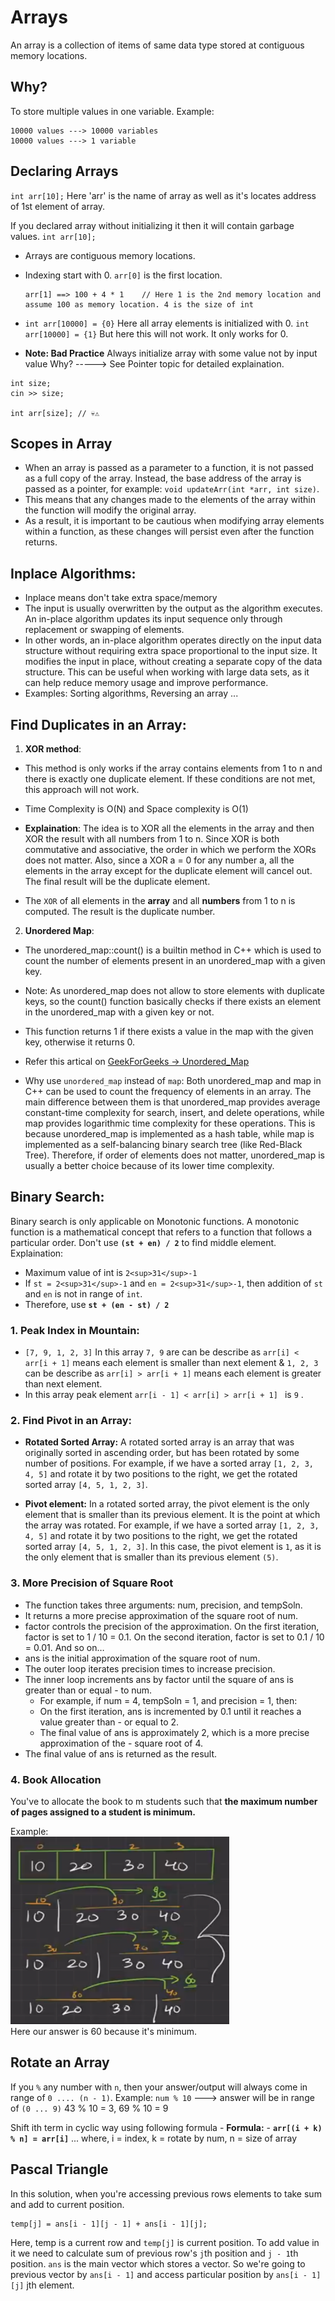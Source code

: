 # Arrays

An array is a collection of items of same data type stored at contiguous memory locations.

## Why?
To store multiple values in one variable.
Example: 
```
10000 values ---> 10000 variables
10000 values ---> 1 variable
```

## Declaring Arrays

`int arr[10];`
Here 'arr' is the name of array as well as it's locates address of 1st element of array.

If you declared array without initializing it then it will contain garbage values.
`int arr[10];`

- Arrays are contiguous memory locations.
- Indexing start with 0. `arr[0]` is the first location.
  ```
  arr[1] ==> 100 + 4 * 1    // Here 1 is the 2nd memory location and assume 100 as memory location. 4 is the size of int
  ```
- `int arr[10000] = {0}` Here all array elements is initialized with 0.
  `int arr[10000] = {1}` But here this will not work. It only works for 0.

- **Note: Bad Practice**
Always initialize array with some value not by input value
Why? -----> See Pointer topic for detailed explaination.
```
int size;
cin >> size;

int arr[size]; // 💀⚠️
```


## Scopes in Array
- When an array is passed as a parameter to a function, it is not passed as a full copy of the array. Instead, the base address of the array is passed as a pointer, for example: `void updateArr(int *arr, int size)`.
- This means that any changes made to the elements of the array within the function will modify the original array.
- As a result, it is important to be cautious when modifying array elements within a function, as these changes will persist even after the function returns.


## Inplace Algorithms:
- Inplace means don't take extra space/memory
- The input is usually overwritten by the output as the algorithm executes. An in-place algorithm updates its input sequence only through replacement or swapping of elements.
- In other words, an in-place algorithm operates directly on the input data structure without requiring extra space proportional to the input size. It modifies the input in place, without creating a separate copy of the data structure. This can be useful when working with large data sets, as it can help reduce memory usage and improve performance.
- Examples: Sorting algorithms, Reversing an array ...


## **Find Duplicates in an Array**:
1. **XOR method**: 
  - This method is only works if the array contains elements from 1 to n and there is exactly one duplicate element. If these conditions are not met, this approach will not work.
  - Time Complexity is O(N) and Space complexity is O(1)
  - **Explaination**:  The idea is to XOR all the elements in the array and then XOR the result with all numbers from 1 to n. Since XOR is both commutative and associative, the order in which we perform the XORs does not matter. Also, since a XOR a = 0 for any number a, all the elements in the array except for the duplicate element will cancel out. The final result will be the duplicate element.

  -  The `XOR` of all elements in the **array** and all **numbers** from 1 to n is computed. The result is the duplicate number.

2. **Unordered Map**:
  - The unordered_map::count() is a builtin method in C++ which is used to count the number of elements present in an unordered_map with a given key.
  - Note: As unordered_map does not allow to store elements with duplicate keys, so the count() function basically checks if there exists an element in the unordered_map with a given key or not.
  - This function returns 1 if there exists a value in the map with the given key, otherwise it returns 0.
  - Refer this artical on <a href="https://www.geeksforgeeks.org/unordered_map-count-in-c/">GeekForGeeks -> Unordered_Map</a>

  - Why use `unordered_map` instead of `map`:
   Both unordered_map and map in C++ can be used to count the frequency of elements in an array. The main difference between them is that unordered_map provides average constant-time complexity for search, insert, and delete operations, while map provides logarithmic time complexity for these operations. This is because unordered_map is implemented as a hash table, while map is implemented as a self-balancing binary search tree (like Red-Black Tree). Therefore, if order of elements does not matter, unordered_map is usually a better choice because of its lower time complexity.


## **Binary Search**:
Binary search is only applicable on Monotonic functions. A monotonic function is a mathematical concept that refers to a function that follows a particular order.
Don't use **`(st + en) / 2`** to find middle element.
Explaination:
  - Maximum value of int is `2<sup>31</sup>-1`
  - If `st = 2<sup>31</sup>-1` and `en = 2<sup>31</sup>-1`, then addition of `st` and `en` is not in range of `int`.
  - Therefore, use **`st + (en - st) / 2`**


### 1. **Peak Index in Mountain:** 
  - `[7, 9, 1, 2, 3]` In this array `7, 9` are can be describe as `arr[i] < arr[i + 1]` means each element is smaller than next element & `1, 2, 3` can be describe as `arr[i] > arr[i + 1]` means each element is greater than next element.
  - In this array peak element `arr[i - 1] < arr[i] > arr[i + 1] ` is `9` .


### 2. **Find Pivot in an Array:**
- **Rotated Sorted Array:** A rotated sorted array is an array that was originally sorted in ascending order, but has been rotated by some number of positions. For example, if we have a sorted array `[1, 2, 3, 4, 5]` and rotate it by two positions to the right, we get the rotated sorted array `[4, 5, 1, 2, 3]`.

- **Pivot element:** In a rotated sorted array, the pivot element is the only element that is smaller than its previous element. It is the point at which the array was rotated. For example, if we have a sorted array `[1, 2, 3, 4, 5]` and rotate it by two positions to the right, we get the rotated sorted array `[4, 5, 1, 2, 3]`. In this case, the pivot element is `1`, as it is the only element that is smaller than its previous element `(5)`.


### 3. More Precision of Square Root
- The function takes three arguments: num, precision, and tempSoln.
- It returns a more precise approximation of the square root of num.
- factor controls the precision of the approximation.
    On the first iteration, factor is set to 1 / 10 = 0.1.
    On the second iteration, factor is set to 0.1 / 10 = 0.01.
    And so on…
- ans is the initial approximation of the square root of num.
- The outer loop iterates precision times to increase precision.
- The inner loop increments ans by factor until the square of ans is greater than or equal - to num.
    - For example, if num = 4, tempSoln = 1, and precision = 1, then:
    - On the first iteration, ans is incremented by 0.1 until it reaches a value greater    than - or equal to 2.
    - The final value of ans is approximately 2, which is a more precise approximation of     the - square root of 4.
- The final value of ans is returned as the result.


### 4. Book Allocation
You've to allocate the book to m students such that **the maximum number of pages assigned to a student is minimum.**

Example: <br>
<img src="image.png" width=350px height=300px />
<br>
Here our answer is 60 because it's minimum.


## Rotate an Array

If you `%` any number with `n`, then your answer/output will always come in range of `0 .... (n - 1)`.
Example: `num % 10` ---> answer will be in range of `(0 ... 9)`
          43 % 10 = 3, 69 % 10 = 9
        
Shift ith term in cyclic way using following formula -
**Formula:** - **`arr[(i + k) % n] = arr[i]`** ... where, i = index, k = rotate by num, n = size of array 


## Pascal Triangle

In this solution, when you're accessing previous rows elements to take sum and add to current position. 

```
temp[j] = ans[i - 1][j - 1] + ans[i - 1][j];
```
Here, temp is a current row and `temp[j]` is current position. To add value in it we need to calculate sum of previous row's `j`th position and `j - 1`th position.
`ans` is the main vector which stores a vector. So we're going to previous vector by `ans[i - 1]` and access particular position by `ans[i - 1][j]` jth element.